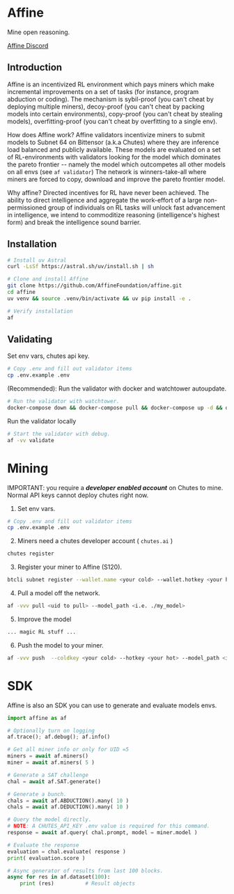 # Affine

Mine open reasoning.

[Affine Discord](https://discord.com/invite/3T9X4Yn23e)

## Introduction

Affine is an incentivized RL environment which pays miners which make incremental improvements on a set of tasks (for instance, program abduction or coding). The mechanism is sybil-proof (you can't cheat by deploying multiple miners), decoy-proof (you can't cheat by packing models into certain environments), copy-proof (you can't cheat by stealing models), overfitting-proof (you can't cheat by overfitting to a single env).

How does Affine work? Affine validators incentivize miners to submit models to Subnet 64 on Bittensor (a.k.a Chutes) where they are inference load balanced and publicly available. These models are evaluated on a set of RL-environments with validators looking for the model which dominates the pareto frontier -- namely the model which outcompetes all other models on all envs (see `af validator`) The network is winners-take-all where miners are forced to copy, download and improve the pareto frontier model.

Why affine? Directed incentives for RL have never been achieved. The ability to direct intelligence and aggregate the work-effort of a large non-permissioned group of individuals on RL tasks will unlock fast advancement in intelligence, we intend to commoditize reasoning (intelligence's highest form) and break the intelligence sound barrier.

## Installation
```bash
# Install uv Astral
curl -LsSf https://astral.sh/uv/install.sh | sh

# Clone and install Affine
git clone https://github.com/AffineFoundation/affine.git
cd affine
uv venv && source .venv/bin/activate && uv pip install -e .

# Verify installation
af
```

## Validating

Set env vars, chutes api key.
```bash
# Copy .env and fill out validator items
cp .env.example .env
```

(Recommended): Run the validator with docker and watchtower autoupdate.
```bash
# Run the validator with watchtower.
docker-compose down && docker-compose pull && docker-compose up -d && docker-compose logs -f
```

Run the validator locally
```bash
# Start the validator with debug.
af -vv validate
```

# Mining

IMPORTANT: you require a ***developer enabled account*** on Chutes to mine. Normal API keys cannot deploy chutes right now.

1. Set env vars.
```bash
# Copy .env and fill out validator items
cp .env.example .env
```

2. Miners need a chutes developer account ( `chutes.ai` )
```bash
chutes register
```

3. Register your miner to Affine (S120).
```bash
btcli subnet register --wallet.name <your cold> --wallet.hotkey <your hot>
```

4. Pull a model off the network.
```bash
af -vvv pull <uid to pull> --model_path <i.e. ./my_model>
```

5. Improve the model
```bash
... magic RL stuff ...
```

6. Push the model to your miner.
```bash
af -vvv push  --coldkey <your cold> --hotkey <your hot> --model_path <i.e. ./my_model>
```


# SDK
Affine is also an SDK you can use to generate and evaluate models envs.
```python
import affine as af

# Optionally turn on logging 
af.trace(); af.debug(); af.info()

# Get all miner info or only for UID =5
miners = await af.miners()
miner = await af.miners( 5 )

# Generate a SAT challenge
chal = await af.SAT.generate() 

# Generate a bunch.
chals = await af.ABDUCTION().many( 10 )
chals = await af.DEDUCTION().many( 10 )

# Query the model directly.
# NOTE: A CHUTES_API_KEY .env value is required for this command.
response = await af.query( chal.prompt, model = miner.model )

# Evaluate the response
evaluation = chal.evaluate( response ) 
print( evaluation.score )

# Async generator of results from last 100 blocks.
async for res in af.dataset(100):
    print (res)          # Result objects
```

